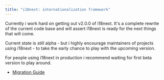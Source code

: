 ```yaml
---
title: "i18next: internationalization framework"
---
```


Currently i work hard on getting out v2.0.0 of i18next. It's a complete rewrite of the current code base and will assert i18next is ready for the next things that will come.

Current state is still alpha - but i highly encourage maintainers of projects using i18next - to take the early chance to play with the upcoming version.

For people using i18next in production i recommend waiting for first beta version to play around.

- [Migration Guide](docs/migration/)
